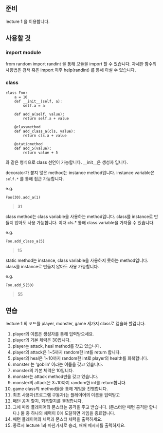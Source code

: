 ## 준비
lecture 1 을 이용합니다.

## 사용할 것
### import module
from random import randint 을 통해 모듈을 import 할 수 있습니다.
자세한 함수의 사용법은 검색 혹은 import 이후 help(randint) 를 통해 아실 수 있습니다.

### class
```
class Foo:
    a = 10
    def __init__(self, a):
        self.a = a
    
    def add_a(self, value):
        return self.a + value
    
    @classmethod
    def add_class_a(cls, value):
        return cls.a + value
   
    @staticmethod
    def add_5(value):
        return value + 5
```

와 같은 형식으로 class 선언이 가능합니다. 
__init__은 생성자 입니다.

decorator가 붙지 않은 method는 instance method입니다.
instance variable은 `self.*` 를 통해 접근 가능합니다.

e.g.

`Foo(30).add_a(1)`

> 31

class method는 class variable을 사용하는 method입니다.
class를 instance로 만들지 않아도 사용 가능합니다. 이때 cls.* 통해 class variable을 가져올 수 있습니다.

e.g.

`Foo.add_class_a(5)`

> 15

static method는 instance, class variable을 사용하지 못하는 method입니다.
class를 instance로 만들지 않아도 사용 가능합니다.

e.g.

`Foo.add_5(50)`

> 55


## 연습
lecture 1 의 코드를 player, monster, game 세가지 class로 캡슐화 할겁니다.

1. player의 이름은 생성자를 통해 입력받으세요.
2. player의 기본 체력은 30입니다.
3. player는 attack, heal method를 갖고 있습니다.
4. player의 attack은 1~5까지 random한 int를 return 합니다.
5. player의 heal은 1~10까지 random한 int로 player의 health를 회복합니다.
6. monster 는 ‘goblin’ 이라는 이름을 갖고 있습니다.
7. monster의 기본 체력은 10입니다.
8. monster는 attack method만을 갖고 있습니다.
9. monster의 attack은 3~10까지 random한 int를 return합니다.
10. game class의 method들을 통해 게임을 진행합니다.
11. 최초 사용자(프로그램 구동자)는 플레이어의 이름을 입력받고
12. 매턴 공격 할지, 회복할지를 결정합니다.
13. 그에 따라 플레이어와 몬스터는 공격을 주고 받습니다. (몬스터만 매턴 공격만 합니다.)
둘 중 하나의 체력이 0에 도달하면 게임을 종료합니다.
14. 매턴 플레이어의 체력과 몬스터 체력을 출력하세요.
15. 종료시 lecture 1과 마찬가지로 승리, 패배 메시지를 출력하세요.